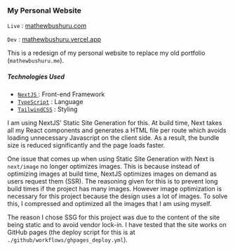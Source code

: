 ### My Personal Website

`Live` : [mathewbushuru.com](https://mathewbushuru.com/)

`Dev` : [mathewbushuru.vercel.app](https://mathewbushuru.vercel.app/)

This is a redesign of my personal website to replace my old portfolio  (`mathewbushuru.me`).

##### Technologies Used

- [`NextJS` ](https://nextjs.org/) : Front-end Framework
- [`TypeScript`](https://www.typescriptlang.org/) : Language
- [`TailwindCSS`](https://tailwindcss.com/) : Styling

I am using NextJS' Static Site Generation for this. At build time, Next takes all my React components and generates a HTML file per route which avoids loading unnecessary Javascript on the client side. As a result, the bundle size is  reduced significantly and the page loads faster.

One issue that comes up when using Static Site Generation with Next is `next/image` no longer optimizes images. This is because instead of optimizing images at build time, NextJS optimizes images on demand as users request them (SSR). The reasoning given for this is to prevent long build times if the project has many images. However image optimization is necessary for this project because the design uses a lot of images. To solve this, I compressed and optimized all the images that I am using myself.

The reason I chose SSG for this project was due to the content of the site being static and to avoid vendor lock-in. I have tested that the site works on GitHub pages (the deploy script for this is at `./github/workflows/ghpages_deploy.yml`).